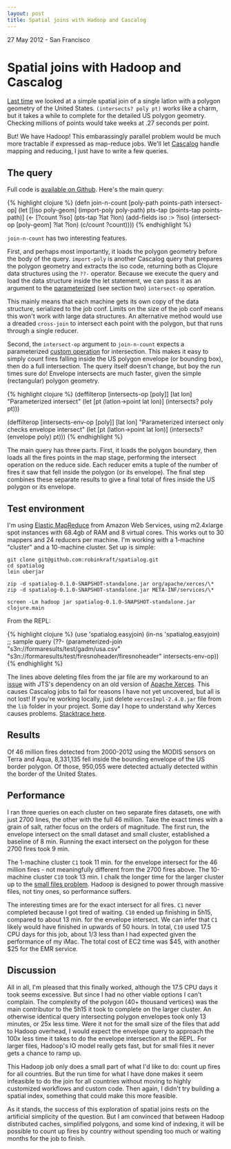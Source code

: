 ```yaml
---
layout: post
title: Spatial joins with Hadoop and Cascalog
---
```

<p class="meta"> 27 May 2012 - San Francisco</p>

Spatial joins with Hadoop and Cascalog
======================================

[Last
time](http://robinkraft.github.com/2012/05/26/fires-spatial-join-Clojure-JTS.html) we looked at a simple spatial join of a single latlon with a polygon geometry of the United States. `(intersects? poly pt)` works like a charm, but it takes a while to complete for the detailed US polygon geometry. Checking millions of points would take weeks at .27 seconds per point.

But! We have Hadoop! This embarassingly parallel problem would be much more tractable if expressed as map-reduce jobs. We'll let [Cascalog](http://github.com/nathanmarz/cascalog) handle mapping and reducing, I just have to write a few queries.

The query
-----------

 Full code is [available on Github](https://github.com/robinkraft/spatialog/blob/develop/src/clj/spatialog/easyjoin.clj). Here's the main query:

{% highlight clojure %}
(defn join-n-count
  [poly-path points-path intersect-op]
  (let [[iso poly-geom] (import-poly poly-path)
        pts-tap (points-tap points-path)]
    (<- [?count ?iso]
        (pts-tap ?lat ?lon)
        (add-fields iso :> ?iso)
        (intersect-op [poly-geom] ?lat ?lon)
        (c/count ?count))))
{% endhighlight %}

`join-n-count` has two interesting features.

First, and perhaps most importantly, it loads the polygon geometry before the body of the query. `import-poly` is another Cascalog query that prepares the polygon geometry and extracts the iso code, returning both as Clojure data structures using the `??-` operator. Because we execute the query and load the data structure inside the let statement, we can pass it as an argument to the [parameterized](http://nathanmarz.com/blog/news-feed-in-38-lines-of-code-using-cascalog.html) (see section two) `intersect-op` operation.

This mainly means that each machine gets its own copy of the data structure, serialized to the job conf. Limits on the size of the job conf means this won't work with large data structures. An alternative method would use a dreaded `cross-join` to intersect each point with the polygon, but that runs through a single reducer.

Second, the `intersect-op` argument to `join-n-count` expects a parameterized [custom operation](https://github.com/nathanmarz/cascalog/wiki/Guide-to-custom-operations) for intersection. This makes it easy to simply count fires falling inside the US polygon envelope (or bounding box), then do a full intersection. The query itself doesn't change, but boy the run times sure do! Envelope intersects are much faster, given the simple (rectangular) polygon geometry.

{% highlight clojure %}
(deffilterop [intersects-op [poly]] [lat lon]
  "Parameterized intersect"
  (let [pt (latlon->point lat lon)]
    (intersects? poly pt)))

(deffilterop [intersects-env-op [poly]] [lat lon]
  "Parameterized intersect only checks envelope intersect"
  (let [pt (latlon->point lat lon)]
    (intersects? (envelope poly) pt)))
{% endhighlight %}

The main query has three parts. First, it loads the polygon boundary, then loads all the fires points in the map stage, performing the intersect operation on the reduce side. Each reducer emits a tuple of the number of fires it saw that fell inside the polygon (or its envelope). The final step combines these separate results to give a final total of fires inside the US polygon or its envelope.

Test environment
------------------

I'm using [Elastic MapReduce](http://aws.amazon.com/elasticmapreduce/) from Amazon Web Services, using m2.4xlarge spot instances with 68.4gb of RAM and 8 virtual cores. This works out to 30 mappers and 24 reducers per machine. I'm working with a 1-machine "cluster" and a 10-machine cluster. Set up is simple:

    git clone git@github.com:robinkraft/spatialog.git
    cd spatialog
    lein uberjar

    zip -d spatialog-0.1.0-SNAPSHOT-standalone.jar org/apache/xerces/\*
    zip -d spatialog-0.1.0-SNAPSHOT-standalone.jar META-INF/services/\*

    screen -Lm hadoop jar spatialog-0.1.0-SNAPSHOT-standalone.jar clojure.main

From the REPL:

{% highlight clojure %}
(use 'spatialog.easyjoin)
(in-ns 'spatialog.easyjoin)
;; sample query
(??- (parameterized-join "s3n://formaresults/test/gadm/usa.csv" "s3n://formaresults/test/firesnoheader/firesnoheader" intersects-env-op))
{% endhighlight %}

The lines above deleting files from the jar file are my workaround to an [issue](https://www.google.com/search?sugexp=chrome,mod=5&sourceid=chrome&ie=UTF-8&q=jts+xerces+version) with JTS's dependency on an old version of [Apache Xerces](http://xerces.apache.org/). This causes Cascalog jobs to fail for reasons I have not yet uncovered, but all is not lost! If you're working locally, just delete `xercesImpl-2.4.0.jar` file from the `lib` folder in your project. Some day I hope to understand why Xerces causes problems. [Stacktrace here](https://gist.github.com/2802301).

Results
---------

Of 46 million fires detected from 2000-2012 using the MODIS sensors on Terra and Aqua, 8,331,135 fell inside the bounding envelope of the US border polygon. Of those, 950,055 were detected actually detected within the border of the United States.

Performance
-------------

I ran three queries on each cluster on two separate fires datasets, one with just 2700 lines, the other with the full 46 million. Take the exact times with a grain of salt, rather focus on the orders of magnitude. The first run, the envelope intersect on the small dataset and small cluster, established a baseline of 8 min. Running the exact intersect on the polygon for these 2700 fires took 9 min.

The 1-machine cluster `C1` took 11 min. for the envelope intersect for the 46 million fires - not meaningfully different from the 2700 fires above. The 10-machine cluster `C10` took 13 min. I chalk the longer time for the larger cluster up to the [small files problem](http://www.cloudera.com/blog/2009/02/the-small-files-problem/). Hadoop is designed to power through massive files, not tiny ones, so performance suffers.

The interesting times are for the exact intersect for all fires. `C1` never completed because I got tired of waiting. `C10` ended up finishing in 5h15, compared to about 13 min. for the envelope intersect. We can infer that `C1` likely would have finished in upwards of 50 hours. In total, `C10` used 17.5 CPU days for this job, about 1/3 less than I had expected given the performance of my iMac. The total cost of EC2 time was $45, with another $25 for the EMR service.

Discussion
------------

All in all, I'm pleased that this finally worked, although the 17.5 CPU days it took seems excessive. But since I had no other viable options I can't complain. The complexity of the polygon (40+ thousand vertices) was the main contributor to the 5h15 it took to complete on the larger cluster. An otherwise identical query intersecting polygon envelopes took only 13 minutes, or 25x less time. Were it not for the small size of the files that add to Hadoop overhead, I would expect the envelope query to approach the 100x less time it takes to do the envelope intersection at the REPL. For larger files, Hadoop's IO model really gets fast, but for small files it never gets a chance to ramp up.

This Hadoop job only does a small part of what I'd like to do: count up fires for all countries. But the run time for what I have done makes it seem infeasible to do the join for all countries without moving to highly customized workflows and custom code. Then again, I didn't try building a spatial index, something that could make this more feasible.

As it stands, the success of this exploration of spatial joins rests on the artificial simplicity of the question. But I am convinced that between Hadoop distributed caches, simplified polygons, and some kind of indexing, it will be possible to count up fires by country without spending too much or waiting months for the job to finish.
